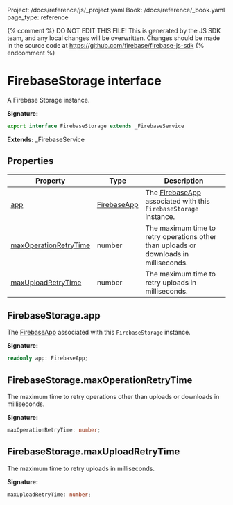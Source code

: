 Project: /docs/reference/js/_project.yaml
Book: /docs/reference/_book.yaml
page_type: reference

{% comment %}
DO NOT EDIT THIS FILE!
This is generated by the JS SDK team, and any local changes will be
overwritten. Changes should be made in the source code at
https://github.com/firebase/firebase-js-sdk
{% endcomment %}

# FirebaseStorage interface
A Firebase Storage instance.

<b>Signature:</b>

```typescript
export interface FirebaseStorage extends _FirebaseService 
```
<b>Extends:</b> \_FirebaseService

## Properties

|  Property | Type | Description |
|  --- | --- | --- |
|  [app](./storage.firebasestorage.md#firebasestorageapp) | [FirebaseApp](./app.firebaseapp.md#firebaseapp_interface) | The [FirebaseApp](./app.firebaseapp.md#firebaseapp_interface) associated with this <code>FirebaseStorage</code> instance. |
|  [maxOperationRetryTime](./storage.firebasestorage.md#firebasestoragemaxoperationretrytime) | number | The maximum time to retry operations other than uploads or downloads in milliseconds. |
|  [maxUploadRetryTime](./storage.firebasestorage.md#firebasestoragemaxuploadretrytime) | number | The maximum time to retry uploads in milliseconds. |

## FirebaseStorage.app

The [FirebaseApp](./app.firebaseapp.md#firebaseapp_interface) associated with this `FirebaseStorage` instance.

<b>Signature:</b>

```typescript
readonly app: FirebaseApp;
```

## FirebaseStorage.maxOperationRetryTime

The maximum time to retry operations other than uploads or downloads in milliseconds.

<b>Signature:</b>

```typescript
maxOperationRetryTime: number;
```

## FirebaseStorage.maxUploadRetryTime

The maximum time to retry uploads in milliseconds.

<b>Signature:</b>

```typescript
maxUploadRetryTime: number;
```
